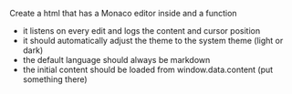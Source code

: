 Create a html that has a Monaco editor inside and a function

- it listens on every edit and logs the content and cursor position
- it should automatically adjust the theme to the system theme (light or dark)
- the default language should always be markdown
- the initial content should be loaded from window.data.content (put something there)
